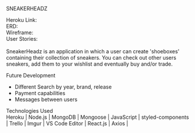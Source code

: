 SNEAKERHEADZ

Heroku Link: 
<br>
ERD: 
<br>
Wireframe:
<br>
User Stories:
<br>
<br>
SneakerHeadz is an application in which a user can create 'shoeboxes' containing their collection of sneakers.  You can check out other users sneakers, add them to your wishlist and eventually buy and/or trade.

Future Development
<ul>
<li>Different Search by year, brand, release</li>
<li>Payment capabilities</li>
<li>Messages between users</li>
</ul>

Technologies Used<br>
Heroku | Node.js | MongoDB | Mongoose | JavaScript | styled-components | Trello | Imgur | VS Code Editor | React.js | Axios | 


